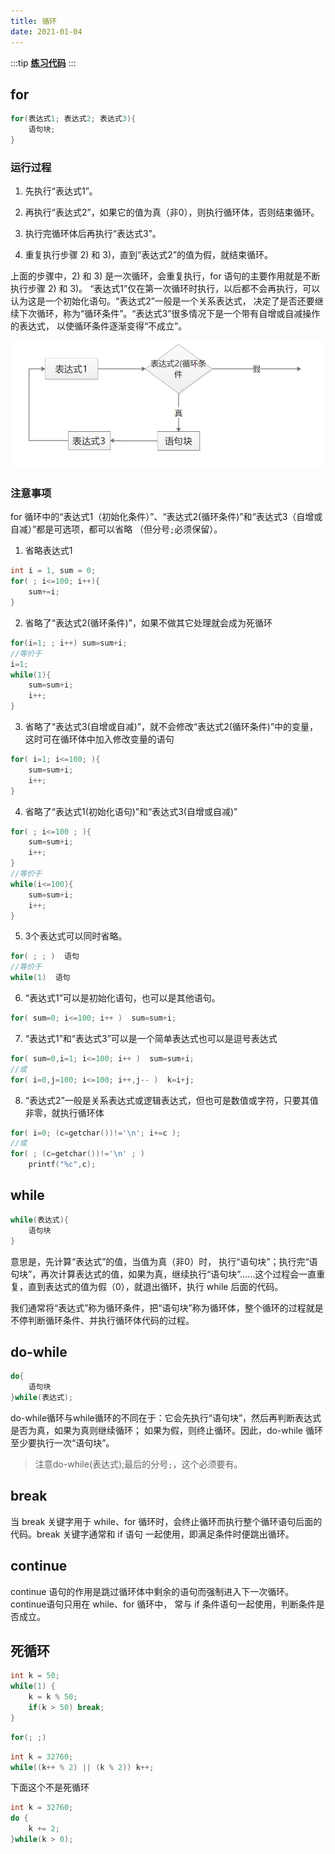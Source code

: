 ```yaml
---
title: 循环
date: 2021-01-04
---
```

:::tip
[**练习代码**](/c/case/#循环练习)
:::
## for
```c
for(表达式1; 表达式2; 表达式3){
    语句块;
}
```
### 运行过程
1) 先执行“表达式1”。

2) 再执行“表达式2”，如果它的值为真（非0），则执行循环体，否则结束循环。

3) 执行完循环体后再执行“表达式3”。

4) 重复执行步骤 2) 和 3)，直到“表达式2”的值为假，就结束循环。

上面的步骤中，2) 和 3) 是一次循环，会重复执行，for 语句的主要作用就是不断执行步骤 2) 和 3)。
“表达式1”仅在第一次循环时执行，以后都不会再执行，可以认为这是一个初始化语句。“表达式2”一般是一个关系表达式，
决定了是否还要继续下次循环，称为“循环条件”。“表达式3”很多情况下是一个带有自增或自减操作的表达式，
以使循环条件逐渐变得“不成立”。

![运行流程](/c/for.png)

### 注意事项
for 循环中的“表达式1（初始化条件）”、“表达式2(循环条件)”和“表达式3（自增或自减）”都是可选项，都可以省略
（但分号`;`必须保留）。
1. 省略表达式1
```c
int i = 1, sum = 0;
for( ; i<=100; i++){
    sum+=i;
}
```
2. 省略了“表达式2(循环条件)”，如果不做其它处理就会成为死循环
```c
for(i=1; ; i++) sum=sum+i;
//等价于
i=1;
while(1){
    sum=sum+i;
    i++;
}
```
3. 省略了“表达式3(自增或自减)”，就不会修改“表达式2(循环条件)”中的变量，这时可在循环体中加入修改变量的语句
```c
for( i=1; i<=100; ){
    sum=sum+i;
    i++;
} 
```
4. 省略了“表达式1(初始化语句)”和“表达式3(自增或自减)”
```c
for( ; i<=100 ; ){
    sum=sum+i;
    i++;
}
//等价于
while(i<=100){
    sum=sum+i;
    i++;
}
```
5. 3个表达式可以同时省略。
```c
for( ; ; )  语句
//等价于
while(1)  语句
```
6. “表达式1”可以是初始化语句，也可以是其他语句。
```c
for( sum=0; i<=100; i++ )  sum=sum+i;
```
7. “表达式1”和“表达式3”可以是一个简单表达式也可以是逗号表达式
```c
for( sum=0,i=1; i<=100; i++ )  sum=sum+i;
//或
for( i=0,j=100; i<=100; i++,j-- )  k=i+j;
```
8. “表达式2”一般是关系表达式或逻辑表达式，但也可是数值或字符，只要其值非零，就执行循环体
```c
for( i=0; (c=getchar())!='\n'; i+=c );
//或
for( ; (c=getchar())!='\n' ; )
    printf("%c",c);
```
## while
```c
while(表达式){
    语句块
}
```
意思是，先计算“表达式”的值，当值为真（非0）时， 执行“语句块”；执行完“语句块”，再次计算表达式的值，如果为真，继续执行“语句块”……这个过程会一直重复，直到表达式的值为假（0），就退出循环，执行 while 后面的代码。

我们通常将“表达式”称为循环条件，把“语句块”称为循环体，整个循环的过程就是不停判断循环条件、并执行循环体代码的过程。
## do-while
```c
do{
    语句块
}while(表达式);
```
do-while循环与while循环的不同在于：它会先执行“语句块”，然后再判断表达式是否为真，如果为真则继续循环；
如果为假，则终止循环。因此，do-while 循环至少要执行一次“语句块”。
> 注意do-while(表达式);最后的分号`;`，这个必须要有。
## break
当 break 关键字用于 while、for 循环时，会终止循环而执行整个循环语句后面的代码。break 关键字通常和 if 语句
一起使用，即满足条件时便跳出循环。
## continue
continue 语句的作用是跳过循环体中剩余的语句而强制进入下一次循环。continue语句只用在 while、for 循环中，
常与 if 条件语句一起使用，判断条件是否成立。
## 死循环
```c
int k = 50;
while(1) {
    k = k % 50;
    if(k > 50) break;
}
```
```c
for(; ;)
```
```c
int k = 32760;
while((k++ % 2) || (k % 2)) k++;
```

下面这个不是死循环
```c
int k = 32760;
do {
    k += 2;
}while(k > 0);
```
